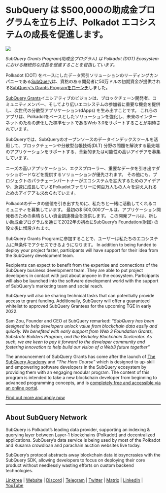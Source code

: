 # SubQuery は $500,000の助成金プログラムを立ち上げ、Polkadot エコシステムの成長を促進します。

![](https://cdn-images-1.medium.com/max/800/1*LsQkybCuzuopypGKyKkPAA.png)

_SubQuery Grants Program(助成金プログラム) は Polkadot (DOT) Ecosystem における継続的な成長を促進することを目指しています。_

Polkadot (DOT) をベースにしたデータ索引ソリューションのリーディングカンパニーである[SubQuery](https://subquery.network/)は、資格のある開発者に50万ドルの初期資金が提供される[SubQuery's Grants Programをローンチ](https://subquery.network/grants)しました。

[SubQuery Grants](https://subquery.network/grants)イニシアティブのビジョンは、ブロックチェーン開発者、コミュニティメンバー、そしてより広いエコシステムの参加者に重要な機会を提供し、次世代の分散型アプリケーション(dApps) を生み出すことです。 これらのアプリは、Polkadotをベースとしたソリューションを強化し、未来のインターネットのための進化した標準セットであるWeb 3.0をサポートすることが期待されています。

SubQueryでは、SubQueryのオープンソースのデータインデックスツールを活用して、ブロックチェーンや分散型台帳技術(DLT) 分野の問題を解決する最先端のアプリケーションをサポートする、革新的または可能性の高いアイデアを募集しています。

ニーズの高いアプリケーション、エクスプローラー、重要なデータを引き出すダッシュボードなどを提供するソリューションが優先されます。 その他にも、プロジェクトのパラチェーンパートナーがエコシステムを拡大するためのアイデアや、急速に成長しているPolkadotファミリーに何百万人もの人々を迎え入れるためのアイデアも求められています。

Polkadotのデータの価値を引き出すために、私たちと一緒に活動してくれるコミュニティを募集しています。 最初の$ 500,000プールは、アプリケーション開発者のための素晴らしい資金調達機会を提供します。 この開発プールは、新しい助成金プログラムを通じて2022年の初めにSubQuery’s Foundation(財団) の設立後に増設されます。

SubQuery Grants Programに参加することで、ユーザーは私たちのエコシステムに無条件でアクセスできるようになります。 In addition to being funded to deploy your project faster, participants will have support for their idea from the SubQuery development team.

Recipients can expect to benefit from the expertise and connections of the SubQuery business development team. They are able to put project developers in contact with just about anyone in the ecosystem. Participants will also be launched into the software development world with the support of SubQuery’s marketing team and social reach.

SubQuery will also be sharing technical tasks that can potentially provide access to grant funding. Additionally, SubQuery will offer a guaranteed whitelist to approved SubQuery Grantees for the upcoming TGE in early 2022.

Sam Zou, Founder and CEO at SubQuery remarked: _“SubQuery has been designed to help developers unlock value from blockchain data easily and quickly. We benefited with early support from Web 3 Foundation Grants, Substrate Builders Program, and the Berkeley Blockchain Xcelerator. As such, we are keen to pay it forward to the developer community and fostering innovation to help build our vision of a Web3 future together”_

The announcement of SubQuery Grants has come after the launch of [The SubQuery Academy](https://subquery.medium.com/subquery-launches-the-subquery-academy-9505dc66a01) and _“The Hero Course”_ which is designed to up-skill and empowering software developers in the SubQuery ecosystem by providing them with an engaging modular program. The content of this program is intended to take a new blockchain developer from beginning to advanced programming concepts, and is [completely free and accessible via an online portal](https://subquery.coassemble.com/unlock/dOKZW6O#/).

[Find out more and apply now](https://subquery.network/grants)

---

## About SubQuery Network

SubQuery is Polkadot’s leading data provider, supporting an indexing & querying layer between Layer-1 blockchains (Polkadot) and decentralized applications. SubQuery’s data service is being used by most of the Polkadot and Kusama crowdloan and parachain auction websites live today.

SubQuery’s protocol abstracts away blockchain data idiosyncrasies with the SubQuery SDK, allowing developers to focus on deploying their core product without needlessly wasting efforts on custom backend technologies.

[Linktree](https://linktr.ee/subquerynetwork) | [Website](https://subquery.network/) | [Discord](https://discord.com/invite/78zg8aBSMG) | [Telegram](https://t.me/subquerynetwork) | [Twitter](https://twitter.com/subquerynetwork) | [Matrix](https://matrix.to/#/#subquery:matrix.org) | [LinkedIn](https://www.linkedin.com/company/subquery) | [YouTube](https://www.youtube.com/channel/UCi1a6NUUjegcLHDFLr7CqLw)
